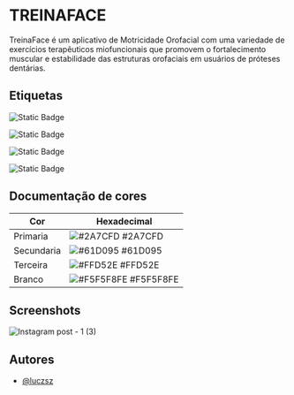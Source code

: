 
# TREINAFACE

TreinaFace é um aplicativo de Motricidade Orofacial com uma variedade de exercícios terapêuticos miofuncionais que promovem o fortalecimento muscular e estabilidade das estruturas orofaciais em usuários de próteses dentárias.
## Etiquetas

![Static Badge](https://img.shields.io/badge/react-native)

![Static Badge](https://img.shields.io/badge/vscode-blue)

![Static Badge](https://img.shields.io/badge/logo-javascript-blue?logo=javascript)

![Static Badge](https://img.shields.io/badge/logo-github-blue?logo=github)



## Documentação de cores

| Cor               | Hexadecimal                                                |
| ----------------- | ---------------------------------------------------------------- |
| Primaria      | ![#2A7CFD](https://via.placeholder.com/10/2A7CFD?text=+) #2A7CFD |
| Secundaria      | ![#61D095](https://via.placeholder.com/10/61D095?text=+) #61D095 |
| Terceira      | ![#FFD52E](https://via.placeholder.com/10/FFD52E?text=+) #FFD52E |
| Branco       | ![#F5F5F8FE](https://via.placeholder.com/10/F5F5F8FE?text=+) #F5F5F8FE |


## Screenshots
![Instagram post - 1 (3)](https://github.com/luczsz/treinaface/assets/99900073/c8faed16-16a7-4c96-a20a-c19aef9210f1)




## Autores

- [@luczsz](https://github.com/luczsz)

